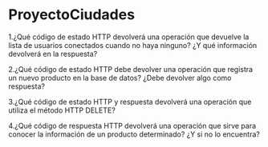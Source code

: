 # ProyectoCiudades

1.¿Qué código de estado HTTP devolverá una operación que devuelve la lista de usuarios conectados cuando no haya ninguno? ¿Y qué información devolverá en la respuesta?

2.¿Qué código de estado HTTP debe devolver una operación que registra un nuevo producto en la base de datos? ¿Debe devolver algo como respuesta?

3.¿Qué código de estado HTTP y respuesta devolverá una operación que utiliza el método HTTP DELETE?

4.¿Qué código de respuesta HTTP devolverá una operación que sirve para conocer la información de un producto determinado? ¿Y si no lo encuentra?
